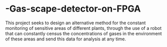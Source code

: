 # -Gas-scape-detector-on-FPGA
This project seeks to design an alternative method for the constant monitoring of sensitive areas of different plants, through the use of a robot that can constantly census the concentrations of gases in the environment of these areas and send this data for analysis at any time. 

